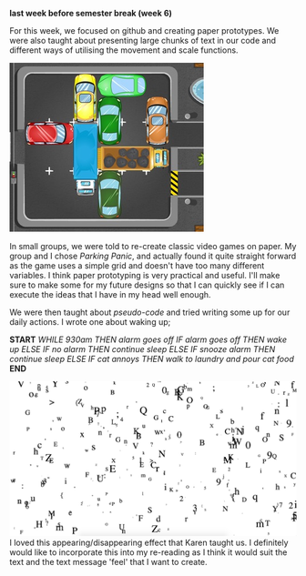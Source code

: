 **last week before semester break (week 6)**


For this week, we focused on github and creating paper prototypes. We were also taught about presenting large chunks of text in our code and different ways of utilising the movement and scale functions. 


![](parkingPanic.jpg)

In small groups, we were told to re-create classic video games on paper. My group and I chose *Parking Panic*, and actually found it quite straight forward as the game uses a simple grid and doesn't have too many different variables. I think paper prototyping is very practical and useful. I'll make sure to make some for my future designs so that I can quickly see if I can execute the ideas that I have in my head well enough. 

We were then taught about *pseudo-code* and tried writing some up for our daily actions. I wrote one about waking up; 

  **START** 
  *WHILE 930am THEN alarm goes off* 
  *IF alarm goes off THEN wake up* 
  *ELSE IF no alarm THEN continue sleep* 
  *ELSE IF snooze alarm THEN continue sleep*
  *ELSE IF cat annoys THEN walk to laundry and pour cat food* 
  **END**



![](disappearingLetters.jpg)
I loved this appearing/disappearing effect that Karen taught us. I definitely would like to incorporate this into my re-reading as I think it would suit the text and the text message 'feel' that I want to create.
